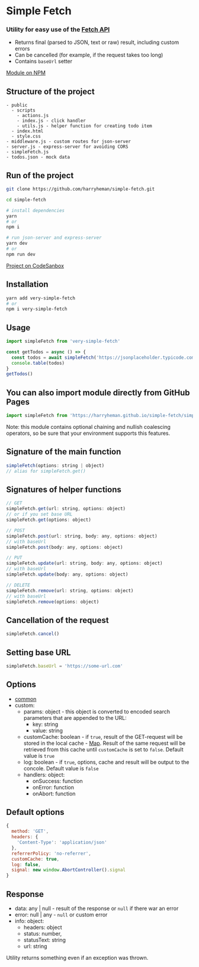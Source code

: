 # Simple Fetch

### Utility for easy use of the <a href="https://developer.mozilla.org/en-US/docs/Web/API/Fetch_API">Fetch API</a>

- Returns final (parsed to JSON, text or raw) result, including custom errors
- Can be cancelled (for example, if the request takes too long)
- Contains `baseUrl` setter

[Module on NPM](https://www.npmjs.com/package/very-simple-fetch)

## Structure of the project

```
- public
  - scripts
    - actions.js
    - index.js - click handler
    - utils.js - helper function for creating todo item
  - index.html
  - style.css
- middleware.js - custom routes for json-server
- server.js - express-server for avoiding CORS
- simpleFetch.js
- todos.json - mock data
```

## Run of the project

```bash
git clone https://github.com/harryheman/simple-fetch.git

cd simple-fetch

# install dependencies
yarn
# or
npm i

# run json-server and express-server
yarn dev
# or
npm run dev
```

[Project on CodeSanbox](https://codesandbox.io/s/simple-fetch-1o2kj)

## Installation

```bash
yarn add very-simple-fetch
# or
npm i very-simple-fetch
```

## Usage

```js
import simpleFetch from 'very-simple-fetch'

const getTodos = async () => {
  const todos = await simpleFetch('https://jsonplaceholder.typicode.com/todos')
  console.table(todos)
}
getTodos()
```

## You can also import module directly from GitHub Pages

```js
import simpleFetch from 'https://harryheman.github.io/simple-fetch/simpleFetch.js'
```

Note: this module contains optional chaining and nullish coalescing operators, so be sure that your environment supports this features.

## Signature of the main function

```js
simpleFetch(options: string | object)
// alias for simpleFetch.get()
```

## Signatures of helper functions

```js
// GET
simpleFetch.get(url: string, options: object)
// or if you set base URL
simpleFetch.get(options: object)

// POST
simpleFetch.post(url: string, body: any, options: object)
// with baseUrl
simpleFetch.post(body: any, options: object)

// PUT
simpleFetch.update(url: string, body: any, options: object)
// with baseUrl
simpleFetch.update(body: any, options: object)

// DELETE
simpleFetch.remove(url: string, options: object)
// with baseUrl
simpleFetch.remove(options: object)
```

## Cancellation of the request

```js
simpleFetch.cancel()
```

## Setting base URL

```js
simpleFetch.baseUrl = 'https://some-url.com'
```

## Options

- <a href="https://developer.mozilla.org/en-US/docs/Web/API/WindowOrWorkerGlobalScope/fetch#parameters" target="_blank">common</a>
- custom:
  - params: object - this object is converted to encoded search parameters that are appended to the URL:
    - key: string
    - value: string
  - customCache: boolean - if `true`, result of the GET-request will be stored in the local cache  - <a href="https://developer.mozilla.org/en-US/docs/Web/JavaScript/Reference/Global_Objects/Map">Map</a>. Result of the same request will be retrieved from this cache until `customCache` is set to `false`. Default value is `true`
  - log: boolean - if `true`, options, cache and result will be output to the concole. Default value is `false`
  - handlers: object:
    - onSuccess: function
    - onError: function
    - onAbort: function

## Default options

```js
{
  method: 'GET',
  headers: {
    'Content-Type': 'application/json'
  },
  referrerPolicy: 'no-referrer',
  customCache: true,
  log: false,
  signal: new window.AbortController().signal
}
```

## Response

- data: any | null - result of the response or `null` if there war an error
- error: null | any - `null` or custom error
- info: object:
  - headers: object
  - status: number,
  - statusText: string
  - url: string

Utility returns something even if an exception was thrown.
